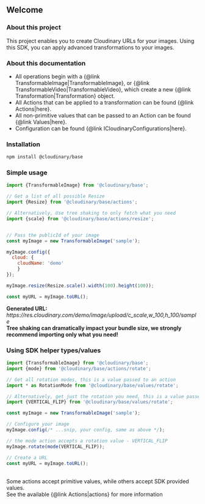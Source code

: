 ## Welcome

### About this project

This project enables you to create Cloudinary URLs for your images.
Using this SDK, you can apply advanced transformations to your images.


### About this documentation
- All operations begin with a {@link TransformableImage|TransformableImage}, or {@link TransformableVideo|TransformableVideo}, which create a new {@link Transformation|Transformation} object. 
- All Actions that can be applied to a transformation can be found {@link Actions|here}.
- All non-primitive values that can be passed to an Action can be found {@link Values|here}.
- Configuration can be found {@link ICloudinaryConfigurations|here}.


### Installation
```bash
npm install @cloudinary/base 
```

### Simple usage
```javascript
import {TransformableImage} from '@cloudinary/base';

// Get a list of all possible Resize 
import {Resize} from '@cloudinary/base/actions';

// Alternatively, Use tree shaking to only fetch what you need
import {scale} from '@cloudinary/base/actions/resize';


// Pass the publicId of your image
const myImage = new TransformableImage('sample');

myImage.config({
  cloud: {
    cloudName: 'demo'
    }
});

myImage.resize(Resize.scale().width(100).height(100));

const myURL = myImage.toURL();
```
<div class="alert alert-success" role="alert">
    <b>Generated URL:</b> <i>https://res.cloudinary.com/demo/image/upload/c_scale,w_100,h_100/sample</i> 
</div>

<div class="alert alert-info" role="alert">
<b>Tree shaking can dramatically impact your bundle size, we strongly recommend importing only what you need!</b>
</div>

### Using SDK helper types/values
```javascript
import {TransformableImage} from '@cloudinary/base';
import {mode} from '@cloudinary/base/actions/rotate';

// Get all rotation modes, this is a value passed to an action
import * as RotationMode from '@cloudinary/base/values/rotate';

// Alternatively, get just the rotation you need, this is a value passed to an action
import {VERTICAL_FLIP} from '@cloudinary/base/values/rotate';

const myImage = new TransformableImage('sample');

// Configure your image
myImage.config(/* ...snip, your config, same as above */);

// the mode action accepts a rotation value - VERTICAL_FLIP
myImage.rotate(mode(VERTICAL_FLIP));

// Create a URL
const myURL = myImage.toURL();
```

<br/>
<div class="alert alert-info" role="alert">
Some actions accept primitive values, while others accept SDK provided values.<br/>
See the available {@link Actions|actions} for more information
</div>

